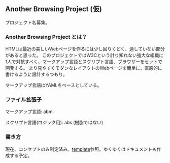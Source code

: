 ## Another Browsing Project (仮)

プロジェクト名募集。

### Another Browsing Project とは？

HTMLは最近の美しいWebページを作るには少し回りくどく、適していない部分があると思った。
このプロジェクトではW3Cという計り知れない強大な組織に1人で対抗すべく、マークアップ言語とスクリプト言語、ブラウザーをセットで開発する。
より見やすくモダンなレイアウトのWebページを簡単に、直感的に書けるように設計するつもり。

マークアップ言語はYAMLをベースとしている。

### ファイル拡張子

マークアップ言語: abml

スクリプト言語(ロジック用): abs (樹脂ではない)

### 書き方

現在、コンセプトのみ制定済み。[template](template.abml)参照。ゆくゆくはドキュメントも作成する予定。
